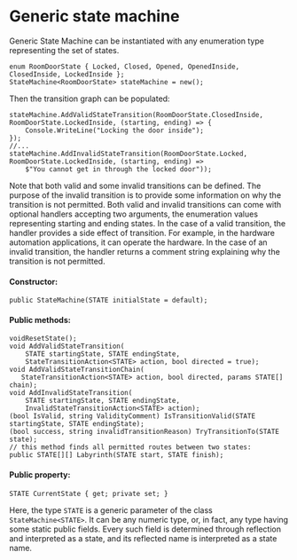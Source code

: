 # Generic state machine

Generic State Machine can be instantiated with any enumeration type representing the set of states.

~~~
enum RoomDoorState { Locked, Closed, Opened, OpenedInside, ClosedInside, LockedInside };
StateMachine<RoomDoorState> stateMachine = new();
~~~

Then the transition graph can be populated:

~~~
stateMachine.AddValidStateTransition(RoomDoorState.ClosedInside, RoomDoorState.LockedInside, (starting, ending) => {
    Console.WriteLine("Locking the door inside");
});
//...
stateMachine.AddInvalidStateTransition(RoomDoorState.Locked, RoomDoorState.LockedInside, (starting, ending) =>
    $"You cannot get in through the locked door"));
~~~

Note that both valid and some invalid transitions can be defined. The purpose of the invalid transition is to provide some information on why the transition is not permitted.
Both valid and invalid transitions can come with optional handlers accepting two arguments, the enumeration values representing starting and ending states. In the case of a valid transition, the handler provides a side effect of transition.
For example, in the hardware automation applications, it can operate the hardware. In the case of an invalid transition, the handler returns a comment string explaining why the transition is not permitted.

#### Constructor:

~~~
public StateMachine(STATE initialState = default);
~~~

#### Public methods:

~~~
voidResetState();
void AddValidStateTransition(
    STATE startingState, STATE endingState,
    StateTransitionAction<STATE> action, bool directed = true);
void AddValidStateTransitionChain(
   StateTransitionAction<STATE> action, bool directed, params STATE[] chain);
void AddInvalidStateTransition(
    STATE startingState, STATE endingState,
    InvalidStateTransitionAction<STATE> action);
(bool IsValid, string ValidityComment) IsTransitionValid(STATE startingState, STATE endingState);
(bool success, string invalidTransitionReason) TryTransitionTo(STATE state);
// this method finds all permitted routes between two states:
public STATE[][] Labyrinth(STATE start, STATE finish); 
~~~

#### Public property:

~~~
STATE CurrentState { get; private set; }
~~~

Here, the type `STATE` is a generic parameter of the class `StateMachine<STATE>`. It can be any numeric type, or, in fact, any type having some static public fields.
Every such field is determined through reflection and interpreted as a state, and its reflected name is interpreted as a state name.
